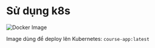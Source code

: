 # Sử dụng k8s
![Docker Image](https://img.shields.io/badge/image-course--app%3Alatest-blue)

Image dùng để deploy lên Kubernetes: `course-app:latest`
